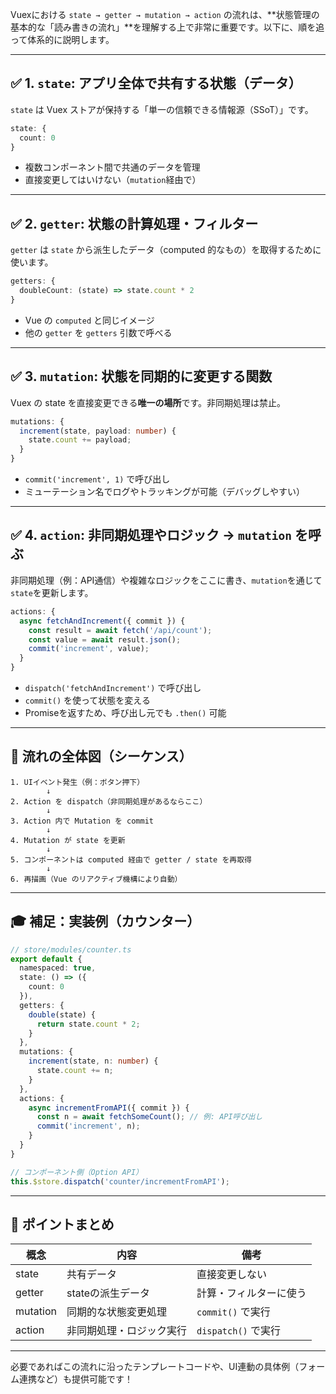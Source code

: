 Vuexにおける `state → getter → mutation → action` の流れは、\*\*状態管理の基本的な「読み書きの流れ」\*\*を理解する上で非常に重要です。以下に、順を追って体系的に説明します。

---

## ✅ 1. `state`: アプリ全体で共有する**状態（データ）**

`state` は Vuex ストアが保持する「単一の信頼できる情報源（SSoT）」です。

```ts
state: {
  count: 0
}
```

* 複数コンポーネント間で共通のデータを管理
* 直接変更してはいけない（`mutation`経由で）

---

## ✅ 2. `getter`: 状態の**計算処理・フィルター**

`getter` は `state` から派生したデータ（computed 的なもの）を取得するために使います。

```ts
getters: {
  doubleCount: (state) => state.count * 2
}
```

* Vue の `computed` と同じイメージ
* 他の `getter` を `getters` 引数で呼べる

---

## ✅ 3. `mutation`: 状態を**同期的に変更する関数**

Vuex の state を直接変更できる**唯一の場所**です。非同期処理は禁止。

```ts
mutations: {
  increment(state, payload: number) {
    state.count += payload;
  }
}
```

* `commit('increment', 1)` で呼び出し
* ミューテーション名でログやトラッキングが可能（デバッグしやすい）

---

## ✅ 4. `action`: 非同期処理やロジック → `mutation` を呼ぶ

非同期処理（例：API通信）や複雑なロジックをここに書き、`mutation`を通じて`state`を更新します。

```ts
actions: {
  async fetchAndIncrement({ commit }) {
    const result = await fetch('/api/count');
    const value = await result.json();
    commit('increment', value);
  }
}
```

* `dispatch('fetchAndIncrement')` で呼び出し
* `commit()` を使って状態を変える
* Promiseを返すため、呼び出し元でも `.then()` 可能

---

## 🧭 流れの全体図（シーケンス）

```plaintext
1. UIイベント発生（例：ボタン押下）
        ↓
2. Action を dispatch（非同期処理があるならここ）
        ↓
3. Action 内で Mutation を commit
        ↓
4. Mutation が state を更新
        ↓
5. コンポーネントは computed 経由で getter / state を再取得
        ↓
6. 再描画（Vue のリアクティブ機構により自動）
```

---

## 🎓 補足：実装例（カウンター）

```ts
// store/modules/counter.ts
export default {
  namespaced: true,
  state: () => ({
    count: 0
  }),
  getters: {
    double(state) {
      return state.count * 2;
    }
  },
  mutations: {
    increment(state, n: number) {
      state.count += n;
    }
  },
  actions: {
    async incrementFromAPI({ commit }) {
      const n = await fetchSomeCount(); // 例: API呼び出し
      commit('increment', n);
    }
  }
}
```

```ts
// コンポーネント側（Option API）
this.$store.dispatch('counter/incrementFromAPI');
```

---

## 🧩 ポイントまとめ

| 概念       | 内容           | 備考               |
| -------- | ------------ | ---------------- |
| state    | 共有データ        | 直接変更しない          |
| getter   | stateの派生データ  | 計算・フィルターに使う      |
| mutation | 同期的な状態変更処理   | `commit()` で実行   |
| action   | 非同期処理・ロジック実行 | `dispatch()` で実行 |

---

必要であればこの流れに沿ったテンプレートコードや、UI連動の具体例（フォーム連携など）も提供可能です！
